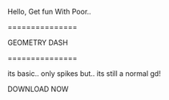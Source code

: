 Hello, Get fun With Poor..



===============

GEOMETRY DASH

===============

its basic.. only spikes but.. its still a normal gd!


DOWNLOAD NOW